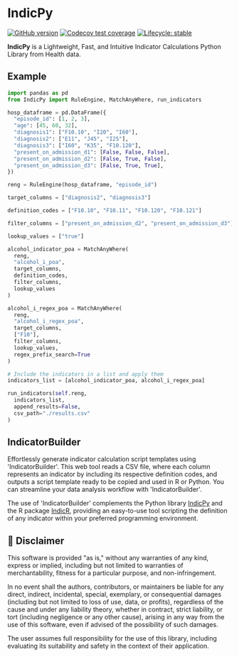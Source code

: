 # IndicPy

<!-- [![CRAN
status](https://www.r-pkg.org/badges/version/)](https://CRAN.R-project.org/package="package"/)-->
[![GitHub
version](https://img.shields.io/badge/GitHub-0.1.0-blue)](https://github.com/cienciadedatosysalud/IndicPy)
[![Codecov test coverage](https://codecov.io/gh/cienciadedatosysalud/IndicPy/graph/badge.svg)](https://app.codecov.io/gh/cienciadedatosysalud/IndicPy)
[![Lifecycle:
stable](https://lifecycle.r-lib.org/articles/figures/lifecycle-stable.svg)](https://lifecycle.r-lib.org/articles/stages.html#stable/)
<!-- badges: end -->

**IndicPy** is a Lightweight, Fast, and Intuitive Indicator Calculations Python Library from Health data.


## Example

``` py
import pandas as pd
from IndicPy import RuleEngine, MatchAnyWhere, run_indicators

hosp_dataframe = pd.DataFrame({
  "episode_id": [1, 2, 3],
  "age": [45, 60, 32],
  "diagnosis1": ["F10.10", "I20", "I60"],
  "diagnosis2": ["E11", "J45", "I25"],
  "diagnosis3": ["I60", "K35", "F10.120"],
  "present_on_admission_d1": [False, False, False],
  "present_on_admission_d2": [False, True, False],
  "present_on_admission_d3": [False, True, True],
})

reng = RuleEngine(hosp_dataframe, "episode_id")

target_columns = ["diagnosis2", "diagnosis3"]

definition_codes = ["F10.10", "F10.11", "F10.120", "F10.121"]

filter_columns = ["present_on_admission_d2", "present_on_admission_d3"]

lookup_values = ["true"]

alcohol_indicator_poa = MatchAnyWhere(
  reng,
  "alcohol_i_poa",
  target_columns,
  definition_codes,
  filter_columns,
  lookup_values
)

alcohol_i_regex_poa = MatchAnyWhere(
  reng,
  "alcohol_i_regex_poa",
  target_columns,
  ["F10"],
  filter_columns,
  lookup_values,
  regex_prefix_search=True
)

# Include the indicators in a list and apply them
indicators_list = [alcohol_indicator_poa, alcohol_i_regex_poa]

run_indicators(self.reng,
  indicators_list,
  append_results=False,
  csv_path="./results.csv"
)

```

## IndicatorBuilder

Effortlessly generate indicator calculation script templates using 'IndicatorBuilder'. This web tool reads a CSV file, where each column represents an indicator by including its respective definition codes, and outputs a script template ready to be copied and used in R or Python. You can streamline your data analysis workflow with 'IndicatorBuilder'.
 
The use of 'IndicatorBuilder' complements the Python library [IndicPy](https://cienciadedatosysalud.github.io/IndicPy/#) and the R package [IndicR](https://cienciadedatosysalud.github.io/IndicR/), providing an easy-to-use tool scripting the definition of any indicator within your preferred programming environment.



## 📜 Disclaimer

This software is provided "as is," without any warranties of any kind, express or implied, including but not limited to warranties of merchantability, fitness for a particular purpose, and non-infringement.

In no event shall the authors, contributors, or maintainers be liable for any direct, indirect, incidental, special, exemplary, or consequential damages (including but not limited to loss of use, data, or profits), regardless of the cause and under any liability theory, whether in contract, strict liability, or tort (including negligence or any other cause), arising in any way from the use of this software, even if advised of the possibility of such damages.

The user assumes full responsibility for the use of this library, including evaluating its suitability and safety in the context of their application.
